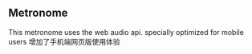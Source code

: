 ## Metronome

This metronome uses the web audio api.
specially optimized for mobile users
增加了手机端网页版使用体验
